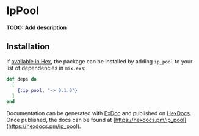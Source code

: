# IpPool

**TODO: Add description**

## Installation

If [available in Hex](https://hex.pm/docs/publish), the package can be installed
by adding `ip_pool` to your list of dependencies in `mix.exs`:

```elixir
def deps do
  [
    {:ip_pool, "~> 0.1.0"}
  ]
end
```

Documentation can be generated with [ExDoc](https://github.com/elixir-lang/ex_doc)
and published on [HexDocs](https://hexdocs.pm). Once published, the docs can
be found at [https://hexdocs.pm/ip_pool](https://hexdocs.pm/ip_pool).

